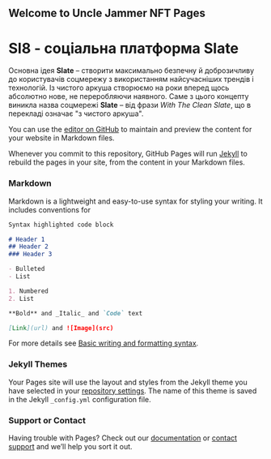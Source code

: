 ## Welcome to Uncle Jammer NFT Pages

# Sl8 - соціальна платформа Slate

Основна ідея **Slate** – створити максимально безпечну й доброзичливу до користувачів соцмережу з використанням найсучасніших трендів і технологій. Із чистого аркуша створюємо на роки вперед щось абсолютно нове, не переробляючи наявного. Саме з цього концепту виникла назва соцмережі **Slate** – від фрази _With The Clean Slate_, що в перекладі означає "з чистого аркуша".

You can use the [editor on GitHub](https://github.com/UncleJammer/unclejammer.github.io/edit/main/index.md) to maintain and preview the content for your website in Markdown files.

Whenever you commit to this repository, GitHub Pages will run [Jekyll](https://jekyllrb.com/) to rebuild the pages in your site, from the content in your Markdown files.

### Markdown

Markdown is a lightweight and easy-to-use syntax for styling your writing. It includes conventions for

```markdown
Syntax highlighted code block

# Header 1
## Header 2
### Header 3

- Bulleted
- List

1. Numbered
2. List

**Bold** and _Italic_ and `Code` text

[Link](url) and ![Image](src)
```

For more details see [Basic writing and formatting syntax](https://docs.github.com/en/github/writing-on-github/getting-started-with-writing-and-formatting-on-github/basic-writing-and-formatting-syntax).

### Jekyll Themes

Your Pages site will use the layout and styles from the Jekyll theme you have selected in your [repository settings](https://github.com/UncleJammer/unclejammer.github.io/settings/pages). The name of this theme is saved in the Jekyll `_config.yml` configuration file.

### Support or Contact

Having trouble with Pages? Check out our [documentation](https://docs.github.com/categories/github-pages-basics/) or [contact support](https://support.github.com/contact) and we’ll help you sort it out.
